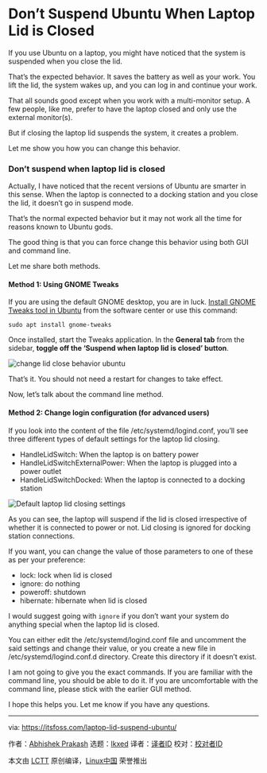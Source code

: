 [#]: subject: "Don’t Suspend Ubuntu When Laptop Lid is Closed"
[#]: via: "https://itsfoss.com/laptop-lid-suspend-ubuntu/"
[#]: author: "Abhishek Prakash https://itsfoss.com/"
[#]: collector: "lkxed"
[#]: translator: " "
[#]: reviewer: " "
[#]: publisher: " "
[#]: url: " "

Don’t Suspend Ubuntu When Laptop Lid is Closed
======
If you use Ubuntu on a laptop, you might have noticed that the system is suspended when you close the lid.

That’s the expected behavior. It saves the battery as well as your work. You lift the lid, the system wakes up, and you can log in and continue your work.

That all sounds good except when you work with a multi-monitor setup. A few people, like me, prefer to have the laptop closed and only use the external monitor(s).

But if closing the laptop lid suspends the system, it creates a problem.

Let me show you how you can change this behavior.

### Don’t suspend when laptop lid is closed

Actually, I have noticed that the recent versions of Ubuntu are smarter in this sense. When the laptop is connected to a docking station and you close the lid, it doesn’t go in suspend mode.

That’s the normal expected behavior but it may not work all the time for reasons known to Ubuntu gods.

The good thing is that you can force change this behavior using both GUI and command line.

Let me share both methods.

#### Method 1: Using GNOME Tweaks 

If you are using the default GNOME desktop, you are in luck. [Install GNOME Tweaks tool in Ubuntu][1] from the software center or use this command:

```
sudo apt install gnome-tweaks
```

Once installed, start the Tweaks application. In the **General tab** from the sidebar, **toggle off the ‘Suspend when laptop lid is closed’ button**.

![change lid close behavior ubuntu][2]

That’s it. You should not need a restart for changes to take effect.

Now, let’s talk about the command line method.

#### Method 2: Change login configuration (for advanced users)

If you look into the content of the file /etc/systemd/logind.conf, you’ll see three different types of default settings for the laptop lid closing.

* HandleLidSwitch: When the laptop is on battery power
* HandleLidSwitchExternalPower: When the laptop is plugged into a power outlet
* HandleLidSwitchDocked: When the laptop is connected to a docking station

![Default laptop lid closing settings][3]

As you can see, the laptop will suspend if the lid is closed irrespective of whether it is connected to power or not. Lid closing is ignored for docking station connections.

If you want, you can change the value of those parameters to one of these as per your preference:

* lock: lock when lid is closed
* ignore: do nothing
* poweroff: shutdown
* hibernate: hibernate when lid is closed

I would suggest going with `ignore` if you don’t want your system do anything special when the laptop lid is closed.

You can either edit the /etc/systemd/logind.conf file and uncomment the said settings and change their value, or you create a new file in /etc/systemd/logind.conf.d directory. Create this directory if it doesn’t exist.

I am not going to give you the exact commands. If you are familiar with the command line, you should be able to do it. If you are uncomfortable with the command line, please stick with the earlier GUI method.

I hope this helps you. Let me know if you have any questions.

--------------------------------------------------------------------------------

via: https://itsfoss.com/laptop-lid-suspend-ubuntu/

作者：[Abhishek Prakash][a]
选题：[lkxed][b]
译者：[译者ID](https://github.com/译者ID)
校对：[校对者ID](https://github.com/校对者ID)

本文由 [LCTT](https://github.com/LCTT/TranslateProject) 原创编译，[Linux中国](https://linux.cn/) 荣誉推出

[a]: https://itsfoss.com/
[b]: https://github.com/lkxed
[1]: https://itsfoss.com/gnome-tweak-tool/
[2]: https://itsfoss.com/wp-content/uploads/2022/08/change-lid-close-behavior-ubuntu.png
[3]: https://itsfoss.com/wp-content/uploads/2022/08/laptop-lid-settings-ubuntu.png

